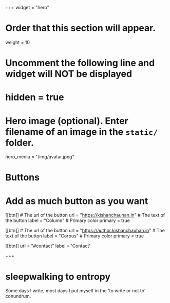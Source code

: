 +++
widget = "hero"
# Order that this section will appear.
weight = 10

# Uncomment the following line and widget will NOT be displayed
# hidden = true

# Hero image (optional). Enter filename of an image in the `static/` folder.
hero_media = "/img/avatar.jpeg"

# Buttons
# Add as much button as you want
[[btn]]
	# The url of the button
  url = "https://kishanchauhan.in"
	# The text of the button
  label = "Column"
	# Primary color
	primary = true

[[btn]]
	# The url of the button
  url = "https://author.kishanchauhan.in"
	# The text of the button
  label = "Corpus"
	# Primary color
	primary = true

[[btn]]
  url = "#contact"
  label = 'Contact'

+++

# sleepwalking to **entropy**

Some days I write, most days I put myself in the 'to write or not to' conundrum.

